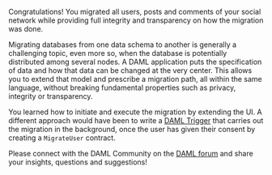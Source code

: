 Congratulations! You migrated all users, posts and comments of your social network while providing
full integrity and transparency on how the migration was done.

Migrating databases from one data schema to another is generally a challenging topic, even more so,
when the database is potentially distributed among several nodes. A DAML application puts the
specification of data and how that data can be changed at the very center. This allows you to extend
that model and prescribe a migration path, all within the same language, without breaking
fundamental properties such as privacy, integrity or transparency.

You learned how to initiate and execute the migration by extending the UI. A different approach
would have been to write a [DAML Trigger](https://docs.daml.com/triggers/index.html) that carries
out the migration in the background, once the user has given their consent by creating a
`MigrateUser` contract.

Please connect with the DAML Community on the [DAML forum](https://discuss.daml.com) and share your
insights, questions and suggestions!
